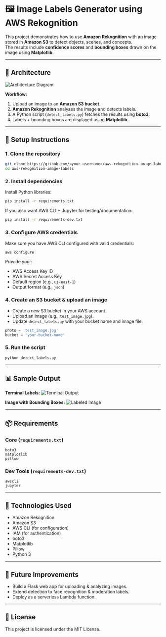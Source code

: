 # 🖼️ Image Labels Generator using AWS Rekognition

This project demonstrates how to use **Amazon Rekognition** with an image stored in **Amazon S3** to detect objects, scenes, and concepts.  
The results include **confidence scores** and **bounding boxes** drawn on the image using **Matplotlib**.

---

## 📌 Architecture
![Architecture Diagram](architecture.png)

**Workflow:**
1. Upload an image to an **Amazon S3 bucket**.  
2. **Amazon Rekognition** analyzes the image and detects labels.  
3. A Python script (`detect_labels.py`) fetches the results using **boto3**.  
4. Labels + bounding boxes are displayed using **Matplotlib**.  

---

## 🚀 Setup Instructions

### 1. Clone the repository
```bash
git clone https://github.com/<your-username>/aws-rekognition-image-labels.git
cd aws-rekognition-image-labels
```

### 2. Install dependencies
Install Python libraries:
```bash
pip install -r requirements.txt
```

If you also want AWS CLI + Jupyter for testing/documentation:
```bash
pip install -r requirements-dev.txt
```

### 3. Configure AWS credentials
Make sure you have AWS CLI configured with valid credentials:
```bash
aws configure
```
Provide your:
- AWS Access Key ID  
- AWS Secret Access Key  
- Default region (e.g., `us-east-1`)  
- Output format (e.g., `json`)  

### 4. Create an S3 bucket & upload an image
- Create a new S3 bucket in your AWS account.  
- Upload an image (e.g., `test_image.jpg`).  
- Update `detect_labels.py` with your bucket name and image file:

```python
photo = 'test_image.jpg'
bucket = 'your-bucket-name'
```

### 5. Run the script
```bash
python detect_labels.py
```

---

## 📊 Sample Output

**Terminal Labels:**
![Terminal Output](sample_output/terminal_output.png)

**Image with Bounding Boxes:**
![Labeled Image](sample_output/labeled_image.png)

---

## 📦 Requirements

### Core (`requirements.txt`)
```
boto3
matplotlib
pillow
```

### Dev Tools (`requirements-dev.txt`)
```
awscli
jupyter
```

---

## 🔧 Technologies Used
- Amazon Rekognition  
- Amazon S3  
- AWS CLI (for configuration)  
- IAM (for authentication)  
- boto3  
- Matplotlib  
- Pillow  
- Python 3  

---

## 🔮 Future Improvements
- Build a Flask web app for uploading & analyzing images.  
- Extend detection to face recognition & moderation labels.  
- Deploy as a serverless Lambda function.  

---

## 📄 License
This project is licensed under the MIT License.
